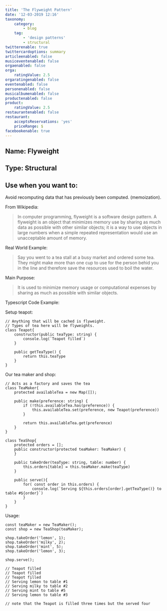 ```yaml
---
title: 'The Flyweight Pattern'
date: '12-03-2019 12:16'
taxonomy:
    category:
        - blog
    tag:
        - 'design patterns'
        - structural
twitterenable: true
twittercardoptions: summary
articleenabled: false
musiceventenabled: false
orgaenabled: false
orga:
    ratingValue: 2.5
orgaratingenabled: false
eventenabled: false
personenabled: false
musicalbumenabled: false
productenabled: false
product:
    ratingValue: 2.5
restaurantenabled: false
restaurant:
    acceptsReservations: 'yes'
    priceRange: $
facebookenable: true
---
```


## Name: Flyweight

## Type: Structural

## Use when you want to:

Avoid recomputing data that has previously been computed. (memoization).

From Wikipedia:

> In computer programming, flyweight is a software design pattern. A flyweight is an object that minimizes memory use by sharing as much data as possible with other similar objects; it is a way to use objects in large numbers when a simple repeated representation would use an unacceptable amount of memory.

Real World Example:

> Say you went to a tea stall at a busy market and ordered some tea. They might make more than one cup to use for the person behid you in the line and therefore save the resources used to boil the water.

Main Purpose:

> It is used to minimize memory usage or computational expenses by sharing as much as possible with similar objects.

Typescript Code Example:

Setup teapot:

```
// Anything that will be cached is flyweight.
// Types of tea here will be flyweights.
class Teapot{
    constructor(public teaType: string) { 
        console.log(`Teapot filled`)
    }

    public getTeaType() { 
        return this.teaType
    }
}
```
Our tea maker and shop:

```
// Acts as a factory and saves the tea
class TeaMaker{
    protected availableTea = new Map([]);

    public make(preference: string) {
        if (!this.availableTea.has(preference)) {
            this.availableTea.set(preference, new Teapot(preference))
        }

        return this.availableTea.get(preference)
    }
}

class TeaShop{
    protected orders = [];
    public constructor(protected teaMaker: TeaMaker) { 
    }

    public takeOrder(teaType: string, table: number) {
        this.orders[table] = this.teaMaker.make(teaType)
    }

    public serve(){
        for( const order in this.orders) {
            console.log(`Serving ${this.orders[order].getTeaType()} to table #${order}`)
        }
    }
}
```
Usage:
```
const teaMaker = new TeaMaker();
const shop = new TeaShop(teaMaker);

shop.takeOrder('lemon', 1);
shop.takeOrder('milky', 2);
shop.takeOrder('mint', 5);
shop.takeOrder('lemon', 3);

shop.serve();

// Teapot filled
// Teapot filled
// Teapot filled
// Serving lemon to table #1
// Serving milky to table #2
// Serving mint to table #5
// Serving lemon to table #3

// note that the Teapot is filled three times but the served four
```
<script async src="//jsfiddle.net/harps116/w2zqxhba/1/embed/js/"></script>